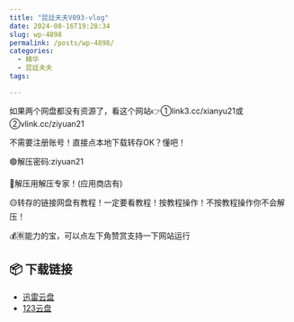 ```yaml
---
title: "昆廷夫夫V093-vlog"
date: 2024-08-16T19:28:34
slug: wp-4898
permalink: /posts/wp-4898/
categories:
  - 精华
  - 昆廷夫夫
tags:

---
```


如果两个网盘都没有资源了，看这个网站👉①link3.cc/xianyu21或②vlink.cc/ziyuan21

不需要注册账号！直接点本地下载转存OK？懂吧！

🟢解压密码:ziyuan21

🔵解压用解压专家！(应用商店有)

🟡转存的链接网盘有教程！一定要看教程！按教程操作！不按教程操作你不会解压！

💰🈶能力的宝，可以点左下角赞赏支持一下网站运行

## 📦 下载链接
- [迅雷云盘](https://blziyuan21.com/pay-download/4898?key=1a2092319c&down_id=0)
- [123云盘](https://blziyuan21.com/pay-download/4898?key=1a2092319c&down_id=1)

